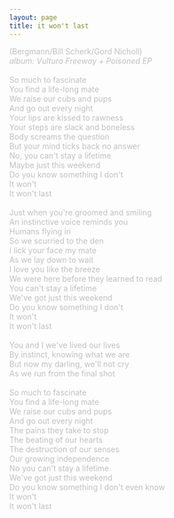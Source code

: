 ```yaml
---
layout: page
title: it won't last
---
```

<span style="color: #c0c0c0">(Bergmann/Bill Scherk/Gord Nicholl)<br />
<i>album: Vultura Freeway + Poisoned EP</i><br />
<br />
So much to fascinate<br />
You find a life-long mate<br />
We raise our cubs and pups<br />
And go out every night<br />
Your lips are kissed to rawness<br />
Your steps are slack and boneless<br />
Body screams the question<br />
But your mind ticks back no answer<br />
No, you can't stay a lifetime<br />
Maybe just this weekend<br />
Do you know something I don't<br />
It won't<br />
It won't last<br />
<br />
Just when you're groomed and smiling<br />
An instinctive voice reminds you<br />
Humans flying in<br />
So we scurried to the den<br />
I lick your face my mate<br />
As we lay down to wait<br />
I love you like the breeze<br />
We were here before they learned to read<br />
You can't stay a lifetime<br />
We've got just this weekend<br />
Do you know something I don't<br />
It won't<br />
It won't last<br />
<br />
You and I we've lived our lives<br />
By instinct, knowing what we are<br />
But now my darling, we'll not cry<br />
As we run from the final shot<br />
<br />
So much to fascinate<br />
You find a life-long mate<br />
We raise our cubs and pups<br />
And go out every night<br />
The pains they take to stop<br />
The beating of our hearts<br />
The destruction of our senses<br />
Our growing independence<br />
No you can't stay a lifetime<br />
We've got just this weekend<br />
Do you know something I don't even know<br />
It won't<br />
It won't last<br />
<br />
</span>

